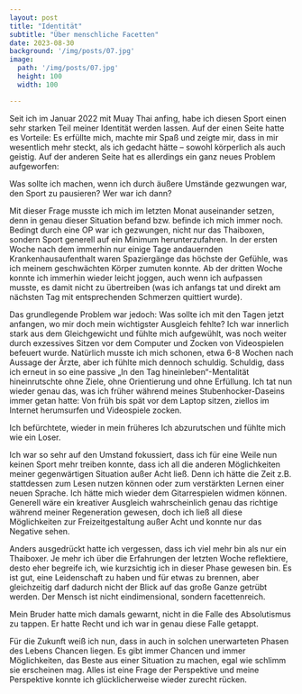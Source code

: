 ```yaml
---
layout: post
title: "Identität"
subtitle: "Über menschliche Facetten"
date: 2023-08-30
background: '/img/posts/07.jpg'
image:
  path: '/img/posts/07.jpg'  
  height: 100
  width: 100

---
```


Seit ich im Januar 2022 mit Muay Thai anfing, habe ich diesen Sport einen sehr starken Teil meiner Identität werden lassen. Auf der einen Seite hatte es Vorteile: Es erfüllte mich, machte mir Spaß und zeigte mir, dass in mir wesentlich mehr steckt, als ich gedacht hätte – sowohl körperlich als auch geistig. Auf der anderen Seite hat es allerdings ein ganz neues Problem aufgeworfen: 

Was sollte ich machen, wenn ich durch äußere Umstände gezwungen war, den Sport zu pausieren? Wer war ich dann? 

Mit dieser Frage musste ich mich im letzten Monat auseinander setzen, denn in genau dieser Situation befand bzw. befinde ich mich immer noch. Bedingt durch eine OP war ich gezwungen, nicht nur das Thaiboxen, sondern Sport generell auf ein Minimum herunterzufahren. In der ersten Woche nach dem immerhin nur einige Tage andauernden Krankenhausaufenthalt waren Spaziergänge das höchste der Gefühle, was ich meinem geschwächten Körper zumuten konnte. Ab der dritten Woche konnte ich immerhin wieder leicht joggen, auch wenn ich aufpassen musste, es damit nicht zu übertreiben (was ich anfangs tat und direkt am nächsten Tag mit entsprechenden Schmerzen quittiert wurde). 

Das grundlegende Problem war jedoch: Was sollte ich mit den Tagen jetzt anfangen, wo mir doch mein wichtigster Ausgleich fehlte? Ich war innerlich stark aus dem Gleichgewicht und fühlte mich aufgewühlt, was noch weiter durch exzessives Sitzen vor dem Computer und Zocken von Videospielen befeuert wurde. Natürlich musste ich mich schonen, etwa 6-8 Wochen nach Aussage der Ärzte, aber ich fühlte mich dennoch schuldig. Schuldig, dass ich erneut in so eine passive „In den Tag hineinleben“-Mentalität hineinrutschte ohne Ziele, ohne Orientierung und ohne Erfüllung. Ich tat nun wieder genau das, was ich früher während meines Stubenhocker-Daseins immer getan hatte: Von früh bis spät vor dem Laptop sitzen, ziellos im Internet herumsurfen und Videospiele zocken. 

Ich befürchtete, wieder in mein früheres Ich abzurutschen und fühlte mich wie ein Loser.

Ich war so sehr auf den Umstand fokussiert, dass ich für eine Weile nun keinen Sport mehr treiben konnte, dass ich all die anderen Möglichkeiten meiner gegenwärtigen Situation außer Acht ließ. Denn ich hätte die Zeit z.B. stattdessen zum Lesen nutzen können oder zum verstärkten Lernen einer neuen Sprache. Ich hätte mich wieder dem Gitarrespielen widmen können. Generell wäre ein kreativer Ausgleich wahrscheinlich genau das richtige während meiner Regeneration gewesen, doch ich ließ all diese Möglichkeiten zur Freizeitgestaltung außer Acht und konnte nur das Negative sehen. 

Anders ausgedrückt hatte ich vergessen, dass ich viel mehr bin als nur ein Thaiboxer. Je mehr ich über die Erfahrungen der letzten Woche reflektiere, desto eher begreife ich, wie kurzsichtig ich in dieser Phase gewesen bin. Es ist gut, eine Leidenschaft zu haben und für etwas zu brennen, aber gleichzeitig darf dadurch nicht der Blick auf das große Ganze getrübt werden. Der Mensch ist nicht eindimensional, sondern facettenreich. 

Mein Bruder hatte mich damals gewarnt, nicht in die Falle des Absolutismus zu tappen. Er hatte Recht und ich war in genau diese Falle getappt. 

Für die Zukunft weiß ich nun, dass in auch in solchen unerwarteten Phasen des Lebens Chancen liegen. Es gibt immer Chancen und immer Möglichkeiten, das Beste aus einer Situation zu machen, egal wie schlimm sie erscheinen mag. Alles ist eine Frage der Perspektive und meine Perspektive konnte ich glücklicherweise wieder zurecht rücken. 